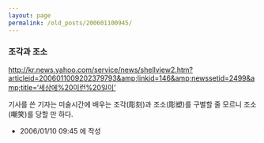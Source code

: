 ```yaml
---
layout: page
permalink: /old_posts/200601100945/
---
```


### 조각과 조소

<a href="http://kr.news.yahoo.com/service/news/shellview2.htm?articleid=2006011009202379793&amp;linkid=146&amp;newssetid=2499&amp;title=‘세상에%20이런%20일이’">http://kr.news.yahoo.com/service/news/shellview2.htm?articleid=2006011009202379793&amp;linkid=146&amp;newssetid=2499&amp;title=‘세상에%20이런%20일이’</a>

기사를 쓴 기자는 미술시간에 배우는 조각(彫刻)과 조소(彫塑)를 구별할 줄 모르니 조소(嘲笑)를 당할 만 하다.




- 2006/01/10 09:45 에 작성